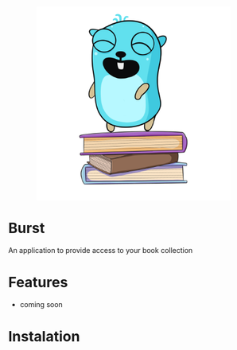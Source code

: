 <p align="center">
  <img width="390" align="center" alt="portfolio_view" src="images/logo.png">
</p>

# Burst
An application to provide access to your book collection

# Features
- coming soon

# Instalation
